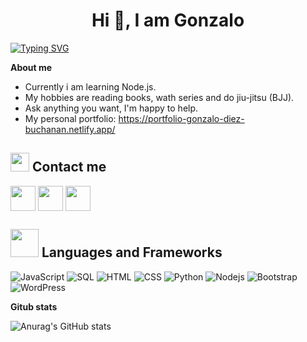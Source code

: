 <h1 align="center">Hi 👋, I am Gonzalo</h1>

[![Typing SVG](https://readme-typing-svg.herokuapp.com?font=Fira+Code&weight=500&pause=1000&color=39A7F7&background=FFFFFF&random=false&width=435&lines=Front+End+Web+Developer)](https://git.io/typing-svg)

**About me**
- Currently i am learning Node.js.
- My hobbies are reading books, wath series and do jiu-jitsu (BJJ).
- Ask anything you want, I'm happy to help.
- My personal portfolio: https://portfolio-gonzalo-diez-buchanan.netlify.app/

## <img src="https://media.giphy.com/media/iY8CRBdQXODJSCERIr/giphy.gif" width="30px"> Contact me
<p align="left">
  <a href="https://www.linkedin.com/in/gdiezbuchanan/" target="blank"><img align="center" src="https://www.vectorlogo.zone/logos/linkedin/linkedin-icon.svg" height="40" width="40" /></a>
  <a href="https://www.instagram.com/gonzalodiezbuch/" targer="blank"><img align="center" src="https://www.vectorlogo.zone/logos/instagram/instagram-icon.svg" height="40" width="40" /></a>
  <a href="mailto:gonzalodiez97@gmail.com"><img align="center" src="https://www.vectorlogo.zone/logos/gmail/gmail-icon.svg" height="40" width="40" /></a>
</p>

## <img src="https://media.giphy.com/media/HwBlFQZFcAoUcPHZdX/giphy.gif" width="45px"> Languages ​​and Frameworks
<p>
  <img alt="JavaScript" src="https://img.shields.io/badge/JavaScript-F7DF1E?logo=javascript&logoColor=000&style=flat">
  <img alt="SQL" src="https://custom-icon-badges.herokuapp.com/badge/SQL-025E8C.svg?logo=database&logoColor=white">
  <img alt="HTML" src="https://img.shields.io/badge/HTML-14354C.svg?logo=html5&logoColor=black&color=orange">
  <img alt="CSS" src="https://img.shields.io/badge/CSS3-1572B6?logo=css3&logoColor=fff&style=flat">
  <img alt="Python" src="https://img.shields.io/badge/Python-14354C.svg?logo=python&logoColor=blue&color=yellow">
  <img alt="Nodejs" src="https://img.shields.io/badge/Nodejs-14354C.svg?logo=node.js&logoColor=black&color=darkgreen">
  <img alt="Bootstrap" src="https://img.shields.io/badge/Bootstrap-14354C.svg?logo=bootstrap&logoColor=white&color=mediumpurple">
  <img alt="WordPress" src="https://img.shields.io/badge/WordPress-21759B?logo=wordpress&logoColor=fff&style=flat">
</p>

**Gitub stats**


![Anurag's GitHub stats](https://github-readme-stats.vercel.app/api?username=Gonzalo-diez&theme=dark&show_icons=true)

